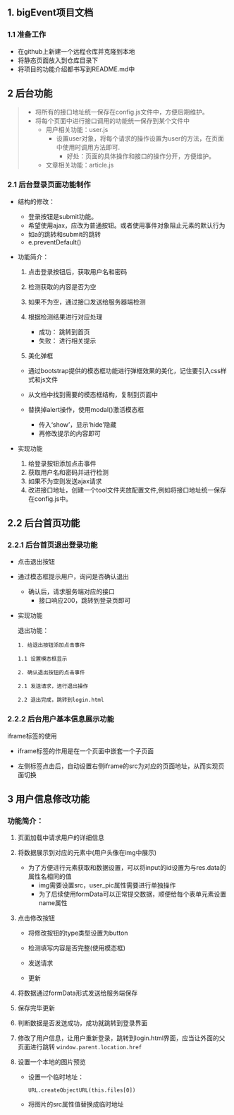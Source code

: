 ## 1. bigEvent项目文档

### 1.1 准备工作

- 在github上新建一个远程仓库并克隆到本地
- 将静态页面放入到仓库目录下
- 将项目的功能介绍都书写到README.md中

## 2 后台功能

> - 将所有的接口地址统一保存在config.js文件中，方便后期维护。
> - 将每个页面中进行接口调用的功能统一保存到某个文件中
>   - 用户相关功能：user.js
>     - 设置user对象，将每个请求的操作设置为user的方法，在页面中使用时调用方法即可.
>       - 好处：页面的具体操作和接口的操作分开，方便维护。
>   - 文章相关功能：article.js

### 2.1 后台登录页面功能制作

- 结构的修改：
    - 登录按钮是submit功能。
  - 希望使用ajax，应改为普通按钮。或者使用事件对象阻止元素的默认行为
  - 如a的跳转和submit的跳转
  - e.preventDefault()

- 功能简介：

  1. 点击登录按钮后，获取用户名和密码

  2. 检测获取的内容是否为空

  3. 如果不为空，通过接口发送给服务器端检测

  4. 根据检测结果进行对应处理

     - 成功： 跳转到首页
     - 失败： 进行相关提示

  5.  美化弹框

     - 通过bootstrap提供的模态框功能进行弹框效果的美化，记住要引入css样式和js文件

     - 从文档中找到需要的模态框结构，复制到页面中
     - 替换掉alert操作，使用modal()激活模态框
       - 传入‘show’，显示‘hide’隐藏
       - 再修改提示的内容即可

- 实现功能

  1. 给登录按钮添加点击事件
  2. 获取用户名和密码并进行检测
  3. 如果不为空则发送ajax请求
  4. 改进接口地址，创建一个tool文件夹放配置文件,例如将接口地址统一保存在config.js中。

## 2.2 后台首页功能

### 2.2.1 后台首页退出登录功能

- 点击退出按钮

- 通过模态框提示用户，询问是否确认退出

  - 确认后，请求服务端对应的接口
    - 接口响应200，跳转到登录页即可

- 实现功能

  退出功能：

  ```
  1. 给退出按钮添加点击事件
  
  1.1 设置模态框显示
  
  2. 确认退出按钮的点击事件
  
  2.1 发送请求，进行退出操作
  
  2.2 退出完成，跳转到login.html
  ```

### 2.2.2 后台用户基本信息展示功能

iframe标签的使用

- iframe标签的作用是在一个页面中嵌套一个子页面

- 左侧标签点击后，自动设置右侧iframe的src为对应的页面地址，从而实现页面切换

## 3 用户信息修改功能

### 功能简介：

1. 页面加载中请求用户的详细信息

2. 将数据展示到对应的元素中(用户头像在img中展示)

   - 为了方便进行元素获取和数据设置，可以将input的id设置为与res.data的属性名相同的值
     - img需要设置src，user_pic属性需要进行单独操作
     - 为了后续使用formData可以正常提交数据，顺便给每个表单元素设置name属性

3. 点击修改按钮

   - 将修改按钮的type类型设置为button

   - 检测填写内容是否完整(使用模态框)
   - 发送请求
   - 更新

4. 将数据通过formData形式发送给服务端保存

5. 保存完毕更新

6. 判断数据是否发送成功，成功就跳转到登录界面

7. 修改了用户信息，让用户重新登录，跳转到login.html界面，应当让外面的父页面进行跳转
   `window.parent.location.href`

8. 设置一个本地的图片预览

   - 设置一个临时地址：

     `URL.createObjectURL(this.files[0])`

   - 将图片的src属性值替换成临时地址

   